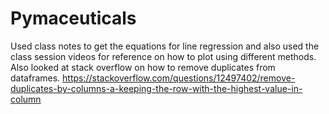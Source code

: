 # Pymaceuticals
Used class notes to get the equations for line regression and also used the class session videos for reference on how to plot using different methods.
Also looked at stack overflow on how to remove duplicates from dataframes. https://stackoverflow.com/questions/12497402/remove-duplicates-by-columns-a-keeping-the-row-with-the-highest-value-in-column
